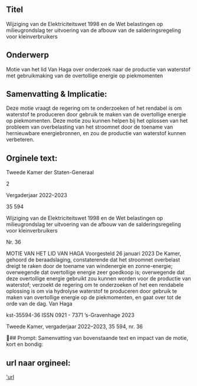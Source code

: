 ## Titel
Wijziging van de Elektriciteitswet 1998 en de Wet belastingen op milieugrondslag ter uitvoering van de afbouw van de salderingsregeling voor kleinverbruikers
## Onderwerp
Motie van het lid Van Haga over onderzoek naar de productie van waterstof met gebruikmaking van de overtollige energie op piekmomenten
## Samenvatting & Implicatie:

Deze motie vraagt de regering om te onderzoeken of het rendabel is om waterstof te produceren door gebruik te maken van de overtollige energie op piekmomenten. Deze motie zou kunnen helpen bij het oplossen van het probleem van overbelasting van het stroomnet door de toename van hernieuwbare energiebronnen, en zou de productie van waterstof kunnen verbeteren.
## Orginele text:


Tweede Kamer der Staten-Generaal

2

Vergaderjaar 2022–2023

35 594

Wijziging van de Elektriciteitswet 1998 en de
Wet belastingen op milieugrondslag ter
uitvoering van de afbouw van de
salderingsregeling voor kleinverbruikers

Nr. 36

MOTIE VAN HET LID VAN HAGA
Voorgesteld 26 januari 2023
De Kamer,
gehoord de beraadslaging,
constaterende dat het stroomnet overbelast dreigt te raken door de
toename van windenergie en zonne-energie;
overwegende dat overtollige energie zeer goedkoop is;
overwegende dat deze overtollige energie gebruikt zou kunnen worden
voor de productie van waterstof;
verzoekt de regering om te onderzoeken of het een rendabele oplossing is
om via hydrolyse waterstof te produceren door gebruik te maken van
overtollige energie op de piekmomenten,
en gaat over tot de orde van de dag.
Van Haga

kst-35594-36
ISSN 0921 - 7371
’s-Gravenhage 2023

Tweede Kamer, vergaderjaar 2022–2023, 35 594, nr. 36

## Prompt:
Samenvatting van bovenstaande text en impact van de motie, kort en bondig:

## url naar orgineel:
['url](https://gegevensmagazijn.tweedekamer.nl/OData/v4/2.0/Document(0cd22245-9dc9-4ce7-a54b-bc70eff3f414)/resource)
